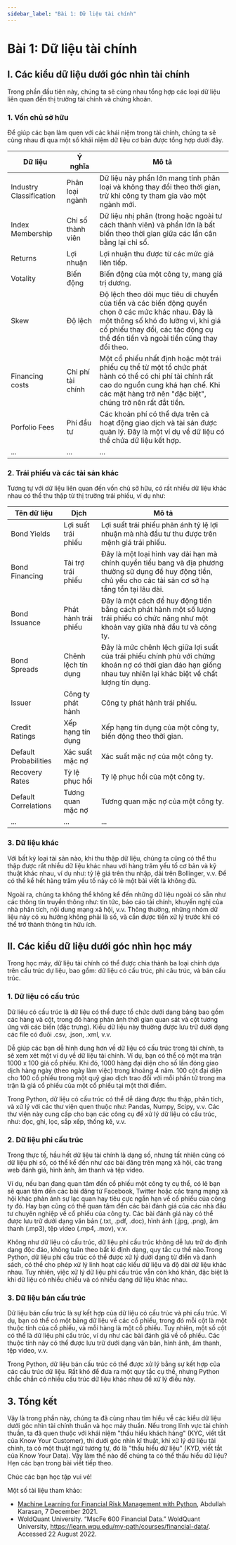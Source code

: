 ```yaml
---
sidebar_label: "Bài 1: Dữ liệu tài chính"
---
```


# Bài 1: Dữ liệu tài chính

## I. Các kiểu dữ liệu dưới góc nhìn tài chính

Trong phần đầu tiên này, chúng ta sẽ cùng nhau tổng hợp các loại dữ liệu liên quan đến thị trường tài chính và chứng khoán.

### 1. Vốn chủ sở hữu

Để giúp các bạn làm quen với các khái niệm trong tài chính, chúng ta sẽ cùng nhau đi qua một số khái niệm dữ liệu cơ bản được tổng hợp dưới đây.

|Dữ liệu|Ý nghĩa|Mô tả|
|---|---|---|
|Industry Classification | Phân loại ngành| Dữ liệu này phần lớn mang tính phân loại và không thay đổi theo thời gian, trừ khi công ty tham gia vào một ngành mới.|
|Index Membership | Chỉ số thành viên | Dữ liệu nhị phân (trong hoặc ngoài tư cách thành viên) và phần lớn là bất biến theo thời gian giữa các lần cân bằng lại chỉ số.|
|Returns | Lợi nhuận | Lợi nhuận thu được từ các mức giá liên tiếp.|
|Votality|Biến động|Biến động của một công ty, mang giá trị dương.|
|Skew | Độ lệch | Độ lệch theo dõi mục tiêu di chuyển của tiền và các biến động quyền chọn ở các mức khác nhau. Đây là một thông số khó đo lường vì, khi giá cổ phiếu thay đổi, các tác động cụ thể đến tiền và ngoài tiền cũng thay đổi theo.|
|Financing costs | Chi phí tài chính | Một cổ phiếu nhất định hoặc một trái phiếu cụ thể từ một tổ chức phát hành có thể có chi phí tài chính rất cao do nguồn cung khá hạn chế. Khi các mặt hàng trở nên "đặc biệt", chúng trở nên rất đắt tiền.|
|Porfolio Fees | Phí đầu tư | Các khoản phí có thể dựa trên cả hoạt động giao dịch và tài sản được quản lý. Đây là một ví dụ về dữ liệu có thể chứa dữ liệu kết hợp.|
|...|...|...|

### 2. Trái phiếu và các tài sản khác

Tương tự với dữ liệu liên quan đến vốn chủ sở hữu, có rất nhiều dữ liệu khác nhau có thể thu thập từ thị trường trái phiếu, ví dụ như:

|Tên dữ liệu|Dịch|Mô tả|
|---|---|---|
|Bond Yields|Lợi suất trái phiếu|Lợi suất trái phiếu phản ánh tỷ lệ lợi nhuận mà nhà đầu tư thu được trên mệnh giá trái phiếu.|
|Bond Financing|Tài trợ trái phiếu|Đây là một loại hình vay dài hạn mà chính quyền tiểu bang và địa phương thường sử dụng để huy động tiền, chủ yếu cho các tài sản cơ sở hạ tầng tồn tại lâu dài.|
|Bond Issuance|Phát hành trái phiếu|Đây là một cách để huy động tiền bằng cách phát hành một số lượng trái phiếu có chức năng như một khoản vay giữa nhà đầu tư và công ty.|
|Bond Spreads|Chênh lệch tín dụng|Đây là mức chênh lệch giữa lợi suất của trái phiếu chính phủ với chứng khoán nợ có thời gian đáo hạn giống nhau tuy nhiên lại khác biệt về chất lượng tín dụng.|
|Issuer|Công ty phát hành|Công ty phát hành trái phiếu.|
|Credit Ratings|Xếp hạng tín dụng|Xếp hạng tín dụng của một công ty, biến động theo thời gian.|
|Default Probabilities|Xác suất mặc nợ|Xác suất mặc nợ của một công ty.|
|Recovery Rates|Tỷ lệ phục hồi|Tỷ lệ phục hồi của một công ty.|
|Default Correlations|Tương quan mặc nợ|Tương quan mặc nợ của một công ty.|
|...|...|...|

### 3. Dữ liệu khác

Với bất kỳ loại tài sản nào, khi thu thập dữ liệu, chúng ta cũng có thể thu thập được rất nhiều dữ liệu khác nhau với hàng trăm yếu tố cơ bản và kỹ thuật khác nhau, ví dụ như: tỷ lệ giá trên thu nhập, dải trên Bollinger, v.v. Để có thể kể hết hàng trăm yếu tố này có lẻ một bài viết là không đủ.

Ngoài ra, chúng ta không thể không kể đến những dữ liệu ngoài có sẵn như các thông tin truyền thông như: tin tức, báo cáo tài chính, khuyến nghị của nhà phân tích, nội dung mạng xã hội, v.v. Thông thường, những nhóm dữ liệu này có xu hướng không phải là số, và cần được tiền xử lý trước khi có thể trở thành thông tin hữu ích.

## II. Các kiểu dữ liệu dưới góc nhìn học máy

Trong học máy, dữ liệu tài chính có thể được chia thành ba loại chính dựa trên cấu trúc dự liệu, bao gồm: dữ liệu có cấu trúc, phi câu trúc, và bán cấu trúc.

### 1. Dữ liệu có cấu trúc

Dữ liệu có cấu trúc là dữ liệu có thể được tổ chức dưới dạng bảng bao gồm các hàng và cột, trong đó hàng phản ánh thời gian quan sát và cột tương ứng với các biến (đặc trưng). Kiểu dữ liệu này thường được lưu trữ dưới dạng các file có đuôi .csv, .json, .xml, v.v.

Dễ giúp các bạn dễ hình dung hơn về dữ liệu có cấu trúc trong tài chính, ta sẽ xem xét một ví dụ về dữ liệu tài chính. Ví dụ, bạn có thể có một ma trận 1000 x 100 giá cổ phiếu. Khi đó, 1000 hàng đại diện cho số lần đóng giao dịch hàng ngày (theo ngày làm việc) trong khoảng 4 năm. 100 cột đại diện cho 100 cổ phiếu trong một quỹ giao dịch trao đổi với mỗi phần tử trong ma trận là giá cổ phiếu của một cổ phiếu tại một thời điểm.

Trong Python, dữ liệu có cấu trúc có thể dễ dàng được thu thập, phân tích, và xử lý với các thư viện quen thuộc như: Pandas, Numpy, Scipy, v.v. Các thư viện này cung cấp cho bạn các công cụ để xử lý dữ liệu có cấu trúc, như: đọc, ghi, lọc, sắp xếp, thống kê, v.v.

### 2. Dữ liệu phi cấu trúc

Trong thực tế, hầu hết dữ liệu tài chính là dạng số, nhưng tất nhiên cũng có dữ liệu phi số, có thể kể đến như các bài đăng trên mạng xã hội, các trang web đánh giá, hình ảnh, âm thanh và tệp video.

Ví dụ, nếu bạn đang quan tâm đến cổ phiếu một công ty cụ thể, có lẽ bạn sẽ quan tâm đến các bài đăng từ Facebook, Twitter hoặc các trang mạng xã hội khác phản ánh sự lạc quan hay tiêu cực ngắn hạn về cổ phiếu của công ty đó. Hay bạn cũng có thể quan tâm đến các bài đánh giá của các nhà đầu tư chuyên nghiệp về cổ phiếu của công ty. Các bài đánh giá này có thể được lưu trữ dưới dạng văn bản (.txt, .pdf, .doc), hình ảnh (.jpg, .png), âm thanh (.mp3), tệp video (.mp4, .mov), v.v.

Không như dữ liệu có cấu trúc, dữ liệu phi cấu trúc không dễ lưu trữ do định dạng độc đáo, không tuân theo bất kì định dạng, quy tắc cụ thể nào.Trong Python, dữ liệu phi cấu trúc có thể được xử lý dưới dạng từ điển và danh sách, có thể cho phép xử lý linh hoạt các kiểu dữ liệu và độ dài dữ liệu khác nhau. Tuy nhiên, việc xử lý dữ liệu phi cấu trúc vẫn còn khó khăn, đặc biệt là khi dữ liệu có nhiều chiều và có nhiều dạng dữ liệu khác nhau.

### 3. Dữ liệu bán cấu trúc

Dữ liệu bán cấu trúc là sự kết hợp của dữ liệu có cấu trúc và phi cấu trúc. Ví dụ, bạn có thể có một bảng dữ liệu về các cổ phiếu, trong đó mỗi cột là một thuộc tính của cổ phiếu, và mỗi hàng là một cổ phiếu. Tuy nhiên, một số cột có thể là dữ liệu phi cấu trúc, ví dụ như các bài đánh giá về cổ phiếu. Các thuộc tính này có thể được lưu trữ dưới dạng văn bản, hình ảnh, âm thanh, tệp video, v.v.

Trong Python, dữ liệu bán cấu trúc có thể được xử lý bằng sự kết hợp của các cấu trúc dữ liệu. Rất khó để đưa ra một quy tắc cụ thể, nhưng Python chắc chắn có nhiều cấu trúc dữ liệu khác nhau để xử lý điều này.

## 3. Tổng kết

Vậy là trong phần này, chúng ta đã cùng nhau tìm hiểu về các kiểu dữ liệu dưới góc nhìn tài chính thuần và học máy thuần. Nếu trong lĩnh vực tài chính thuần, ta đã quen thuộc với khái niệm "thấu hiểu khách hàng" (KYC, viết tắt của Know Your Customer), thì dưới góc nhìn kĩ thuật, khi xử lý dữ liệu tài chính, ta có một thuật ngữ tương tự, đó là "thấu hiểu dữ liệu" (KYD, viết tắt của Know Your Data). Vậy làm thế nào để chúng ta có thể thấu hiểu dữ liệu? Hẹn các bạn trong bài viết tiếp theo.

Chúc các bạn học tập vui vẻ!

Một số tài liệu tham khảo:

- [Machine Learning for Financial Risk Management with Python](https://www.amazon.com/Machine-Learning-Financial-Management-Python/dp/1492085251), Abdullah Karasan, 7 December 2021.
- WoldQuant University. “MscFe 600 Financial Data.” WoldQuant University, https://learn.wqu.edu/my-path/courses/financial-data/. Accessed 22 August 2022.
